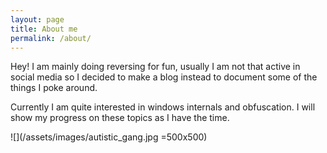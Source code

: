 ```yaml
---
layout: page
title: About me
permalink: /about/
---
```


Hey! I am mainly doing reversing for fun, usually I am not that active in social media so I decided to make a blog instead to document some
of the things I poke around.

Currently I am quite interested in windows internals and obfuscation. I will show my progress on these topics as I have the time. 

![](/assets/images/autistic_gang.jpg =500x500)
